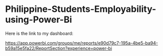 # Philippine-Students-Employability-using-Power-Bi

Here is the link to my dashboard:

https://app.powerbi.com/groups/me/reports/e90d79c7-195a-4be5-ba94-b59a15e5fa22/ReportSection?experience=power-bi
